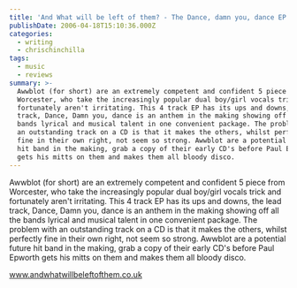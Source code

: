 ```yaml
---
title: 'And What will be left of them? - The Dance, damn you, dance EP'
publishDate: 2006-04-18T15:10:36.000Z
categories:
  - writing
  - chrischinchilla
tags:
  - music
  - reviews
summary: >-
  Awwblot (for short) are an extremely competent and confident 5 piece from
  Worcester, who take the increasingly popular dual boy/girl vocals trick and
  fortunately aren't irritating. This 4 track EP has its ups and downs, the lead
  track, Dance, Damn you, dance is an anthem in the making showing off all the
  bands lyrical and musical talent in one convenient package. The problem with
  an outstanding track on a CD is that it makes the others, whilst perfectly
  fine in their own right, not seem so strong. Awwblot are a potential future
  hit band in the making, grab a copy of their early CD's before Paul Epworth
  gets his mitts on them and makes them all bloody disco.
---
```


Awwblot (for short) are an extremely competent and confident 5 piece from Worcester, who take the increasingly popular dual boy/girl vocals trick and fortunately aren't irritating. This 4 track EP has its ups and downs, the lead track, Dance, Damn you, dance is an anthem in the making showing off all the bands lyrical and musical talent in one convenient package. The problem with an outstanding track on a CD is that it makes the others, whilst perfectly fine in their own right, not seem so strong. Awwblot are a potential future hit band in the making, grab a copy of their early CD's before Paul Epworth gets his mitts on them and makes them all bloody disco.

<a href='https://www.andwhatwillbeleftofthem.co.uk' target='_blank'>www.andwhatwillbeleftofthem.co.uk</a>
